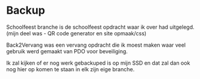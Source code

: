 # Backup

Schoolfeest branche is de schoolfeest opdracht waar ik over had uitgelegd. (mijn deel was - QR code generator en site opmaak/css)

Back2Vervang was een vervang opdracht die ik moest maken waar veel gebruik werd gemaakt van PDO voor beveiliging.

Ik zal kijken of er nog werk gebackuped is op mijn SSD en dat zal dan ook nog hier op komen te staan in elk zijn eige branche.
